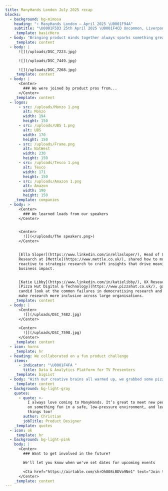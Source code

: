 ```yaml
---
title: ManyHands London July 2025 recap
blocks:
  - background: bg-mimosa
    heading: "✌️ ManyHands London – April 2025 \U0001F94A"
    subtitle: "\U0001F5D3️ 25th April 2025 \U0001F4CD Uncommon, Liverpool Street"
    _template: basicHero
  - body: "Bringing product minds together always sparks something great, and this event was no exception! From bold ideas to creative problem-solving, the room was buzzing with energy as teams tackled a brand-new challenge \U0001F525\n"
    _template: content
  - body: |
      ![](/uploads/DSC_7223.jpg)

      ![](/uploads/DSC_7449.jpg)

      ![](/uploads/DSC_7268.jpg)
    _template: content
  - body: |
      <Center>
        ### We were joined by product pros from...
      </Center>
    _template: content
  - logos:
      - src: /uploads/Monzo 1.png
        alt: Monzo
        width: 194
        height: 150
      - src: /uploads/UBS 1.png
        alt: UBS
        width: 170
        height: 150
      - src: /uploads/Frame.png
        alt: NatWest
        width: 230
        height: 150
      - src: /uploads/Tesco 1.png
        alt: Tesco
        width: 171
        height: 150
      - src: /uploads/Amazon 1.png
        alt: Amazon
        width: 190
        height: 150
    _template: companies
  - body: >
      <Center>
        ### We learned loads from our speakers
      </Center>


      <Center>
        ![](</uploads/The speakers.png>)
      </Center>


      [Ella Sloper](https://www.linkedin.com/in/ellasloper/), Head of UX
      Research at [Mettle](https://www.mettle.co.uk/), shared how to move from
      reactive to strategic research to craft insights that drive meaningful
      business impact.


      [Katie Libby](https://www.linkedin.com/in/katielibby/), UX Researcher at
      [Pizza Hut Digital & Technology](https://www.pizzahut.co.uk/), gave us a
      candid look at the common failures in democratising research and how to
      make research more inclusive across large organisations.
    _template: content
  - body: |
      <Center>
        ![](/uploads/DSC_7482.jpg)
      </Center>

      <Center>
        ![](/uploads/DSC_7598.jpg)
      </Center>
    _template: content
  - icon: horns
    _template: hr
  - heading: We collaborated on a fun product challenge
    items:
      - indicator: "\U0001F4FA "
        title: Data & Analytics Platform for TV Presenters
    _template: bigList
  - body: "With our creative brains all warmed up, we grabbed some pizza, got into groups, and started brainstorming. An hour later, we pitched our ideas back to the wider group:\n\n\U0001F94A Presenters are performers, and performers are competitive. Rivals.tv taps into that energy with a platform that helps presenters understand their audience, monitor the competition, and win the ratings game. From leaderboard-driven incentives to a “quirkimeter” for tone of voice, it even came with a clickable prototype. A well-deserved winner.\n\n\U0001FA84 Ever panicked mid-broadcast with nothing to say? Streamster ensures presenters never run out of ideas. It analyses trending content, social data, and comments to serve up ready-to-roll scripts and smart prompts. Built for internet streamers and TV personalities alike, it helps keep the spotlight on.\n\n\U0001F336️ Choosing the right guest can make or break a segment. Tasty Talent is a guest-suggestion tool that lets you dial up the drama or go full feel-good. Whether you're after a baddie with a tabloid past or a hero with a halo, it helps presenters build the perfect guest line-up.\n\n\U0001F3A5 With so much content out there, how do you make sure your documentary gets watched? Lean Filming uses A/B testing and social media insights to test early cuts and improve discoverability. Created with indie filmmakers in mind, it’s a data-driven approach to storytelling that meets audiences where they are.\n"
    _template: content
  - background: bg-light-gray
    quotes:
      - quote: >-
          I always love coming to ManyHands. It’s great to meet new people, work
          on something fun in a safe, low-pressure environment, and learn a few
          things too!
        author: Christian
        jobTitle: Product Designer
    _template: quotes
  - icon: ok
    _template: hr
  - background: bg-light-pink
    body: |
      <Center>
        ### Want to get involved in the future?

        We'll let you know when we've set dates for upcoming events

        <Cta href="https://airtable.com/shrOh808iBDVo9Ne1" text="Join the list" />
      </Center>
    _template: content
---
```


